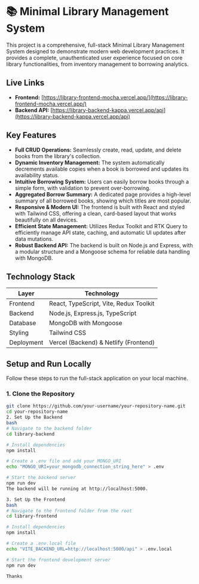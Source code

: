 # 📚 Minimal Library Management System

This project is a comprehensive, full-stack Minimal Library Management System designed to demonstrate modern web development practices. It provides a complete, unauthenticated user experience focused on core library functionalities, from inventory management to borrowing analytics.

## Live Links
- **Frontend:** [https://library-frontend-mocha.vercel.app/](https://library-frontend-mocha.vercel.app/)
- **Backend API:** [https://library-backend-kappa.vercel.app/api](https://library-backend-kappa.vercel.app/api)

## Key Features
- **Full CRUD Operations:** Seamlessly create, read, update, and delete books from the library's collection.
- **Dynamic Inventory Management:** The system automatically decrements available copies when a book is borrowed and updates its availability status.
- **Intuitive Borrowing System:** Users can easily borrow books through a simple form, with validation to prevent over-borrowing.
- **Aggregated Borrow Summary:** A dedicated page provides a high-level summary of all borrowed books, showing which titles are most popular.
- **Responsive & Modern UI:** The frontend is built with React and styled with Tailwind CSS, offering a clean, card-based layout that works beautifully on all devices.
- **Efficient State Management:** Utilizes Redux Toolkit and RTK Query to efficiently manage API state, caching, and automatic UI updates after data mutations.
- **Robust Backend API:** The backend is built on Node.js and Express, with a modular structure and a Mongoose schema for reliable data handling with MongoDB.

## Technology Stack

| Layer        | Technology                          |
|--------------|-------------------------------------|
| Frontend     | React, TypeScript, Vite, Redux Toolkit |
| Backend      | Node.js, Express.js, TypeScript     |
| Database     | MongoDB with Mongoose               |
| Styling      | Tailwind CSS                        |
| Deployment   | Vercel (Backend) & Netlify (Frontend) |

## Setup and Run Locally
Follow these steps to run the full-stack application on your local machine.

### 1. Clone the Repository
```bash
git clone https://github.com/your-username/your-repository-name.git
cd your-repository-name
2. Set Up the Backend
bash
# Navigate to the backend folder
cd library-backend

# Install dependencies
npm install

# Create a .env file and add your MONGO_URI
echo "MONGO_URI=your_mongodb_connection_string_here" > .env

# Start the backend server
npm run dev
The backend will be running at http://localhost:5000.

3. Set Up the Frontend
bash
# Navigate to the frontend folder from the root
cd library-frontend

# Install dependencies
npm install

# Create a .env.local file
echo "VITE_BACKEND_URL=http://localhost:5000/api" > .env.local

# Start the frontend development server
npm run dev

Thanks